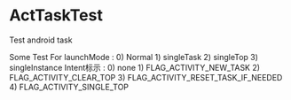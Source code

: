 # ActTaskTest
Test android task

Some Test For 
launchMode :
          0) Normal
          1) singleTask
          2) singleTop
          3) singleInstance
Intent标示 :
          0) none
          1) FLAG_ACTIVITY_NEW_TASK
          2) FLAG_ACTIVITY_CLEAR_TOP
          3) FLAG_ACTIVITY_RESET_TASK_IF_NEEDED
          4) FLAG_ACTIVITY_SINGLE_TOP
